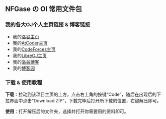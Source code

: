 ## NFGase の OI 常用文件包

### 我的各大OJ个人主页链接 & 博客链接

- 我的[洛谷主页](https://www.luogu.com.cn/user/740004)
- 我的[AtCoder主页](https://atcoder.jp/users/NFGase)
- 我的[CodeForces主页](https://codeforces.com/profile/RoutineX)
- 我的[LibreOJ主页](https://loj.ac/u/NFGase)
- 我的[洛谷博客](https://www.luogu.com.cn/blog/NFGase/)
- 我的[博客园](https://www.cnblogs.com/NFGase/)

### 下载 & 使用教程

**下载**：拉动到该项目主页的上方，点击右上角的按键“Code”，随后在出现后的下拉界面中点击“Download ZIP”，下载完毕后打开所下载的位置，右键解压即可。

**使用**：打开解压后的文件夹，选择并打开你需要用的资料即可。
